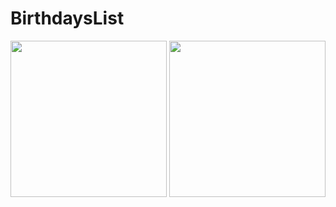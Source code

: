 # BirthdaysList
<img src="https://sun9-35.userapi.com/impg/bYBes9YtG9mqYM-Bp0UzS5n2FiM4pmIM1Q9OkQ/ai7wV2SM_F4.jpg?size=828x1792&quality=96&sign=60af04ca680f93ff9e92573907dea824&type=album" width="250"> <img src="https://sun9-83.userapi.com/impg/b1QUGpaFsFtkCKIUwaKYAj8fFAI1ji4ArvRz3A/qHZeIXfIFm4.jpg?size=828x1792&quality=96&sign=7fb6ba099e6b808509ce8446ce3a5d29&type=album" width="250">

